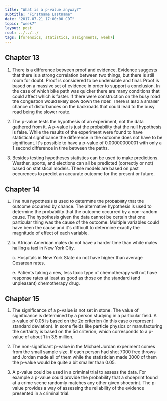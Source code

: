 ```yaml
---
title: "What is a p-value anyway?"
subtitle: "Firstname Lastname"
date: "2017-07-21 17:00:00 CDT"
topic: "week7"
layout: post
root: ../../../
tags: [forensics, statistics, assignments, week7]
---
```


## Chapter 13

1. There is a difference between proof and evidence. Evidence suggests that there is a strong correlation between two things, but there is still room for doubt. Proof is considered to be undeniable and final. Proof is based on a massive set of evidence in order to support a conclusion. In the case of which bike path was quicker there are many conditions that could affect which is faster. If there were construction on the busy road the congestion would likely slow down the rider. There is also a smaller chance of disturbances on the backroads that could lead to the busy road being the slower route.

2. The p-value tests the hypothesis of an experiment, not the data gathered from it. A p-value is just the probability that the null hypothesis is false. While the results of the experiment were found to have statistical significance the difference in the outcome does not have to be significant. It's possible to have a p-value of 0.00000000001 with only a 1 second difference in time between the paths.

3. Besides testing hypotheses statistics can be used to make predictions. Weather, sports, and elections can all be predicted (correctly or not) based on statistical models. These models are based on past occurences to predict an accurate outcome for the present or future.

## Chapter 14

1. The null hypothesis is used to determine the probability that the outcome occurred by chance. The alternative hypothesis is used to determine the probability that the outcome occurred by a non-random cause. The hypothesis given the data cannot be certain that one particular thing was the cause of the outcome. Multiple variables could have been the cause and it's difficult to determine exactly the magnitude of effect of each variable.

2.
    b. African American males do not have a harder time than white males hailing a taxi in New York City.
    
    c. Hospitals in New York State do not have higher than average Cesarean rates.
  
    e. Patients taking a new, less toxic type of chemotherapy will not have response rates at least as good as those on the standard (and unpleasant) chemotherapy drug.

## Chapter 15 

1. The significance of a p-value is not set in stone. The value of significance is determined by a person studying in a particular field. A p-value of 0.05 is based on the 2σ criterion (in this case σ represent standard deviation). In some fields like particle physics or manufacturing the certainty is based on the 5σ criterion, which corresponds to a p-value of about 1 in 3.5 million.

2. The non-significant p-value in the Michael Jordan experiment comes from the small sample size. If each person had shot 7000 free throws and Jordan made all of them while the statistician made 3000 of them the p-value would be quite a bit smaller than 0.05.

4. A p-value could be used in a criminal trial to assess the data. For example a p-value could provide the probability that a shoeprint found at a crime scene randomly matches any other given shoeprint. The p-value provides a way of assessing the reliability of the evidence presented in a criminal trial.
